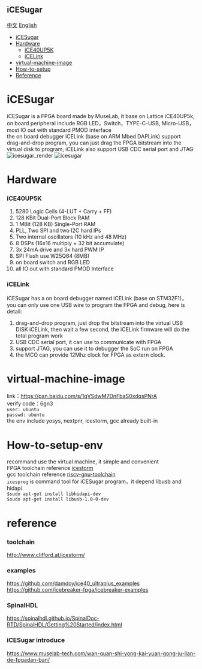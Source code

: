 iCESugar
-----------
[中文](./README.md) [English](./README_en.md)
* [iCESugar](#iCESugar) 
* [Hardware](#hardware)
	* [iCE40UP5K](ice40up5k)
	* [iCELink](icelink)
* [virtual-machine-image](#virtual-machine-image)
* [How-to-setup](#how-to-setup-env)
* [Reference](#reference)

# iCESugar
iCESugar is a FPGA board made by MuseLab, it base on Lattice iCE40UP5k, on board peripheral include RGB LED，Switch，TYPE-C-USB, Micro-USB，most IO out with standard PMOD interface  
the on board debugger iCELink (base on ARM Mbed DAPLink) support drag-and-drop program, you can just drag the FPGA bitstream into the virtual disk to program, iCELink also support USB CDC serial port and JTAG   
![icesugar_render](https://github.com/wuxx/icesugar/blob/master/doc/iCESugar_render.jpg)
![icesugar](https://github.com/wuxx/icesugar/blob/master/doc/iCESugar.jpg)

# Hardware
### iCE40UP5K
1. 5280 Logic Cells (4-LUT + Carry + FF)  
2. 128 KBit Dual-Port Block RAM  
3. 1 MBit (128 KB) Single-Port RAM  
4. PLL, Two SPI and two I2C hard IPs  
5. Two internal oscillators (10 kHz and 48 MHz)  
6. 8 DSPs (16x16 multiply + 32 bit accumulate)  
7. 3x 24mA drive and 3x hard PWM IP  
8. SPI Flash use W25Q64 (8MB)
9. on board switch and RGB LED
10. all IO out with standard PMOD Interface

### iCELink
iCESugar has a on board debugger named iCELink (base on STM32F1)，you can only use one USB wire to program the FPGA and debug, here is detail:   
1. drag-and-drop program, just drop the bitstream into the virtual USB DISK iCELink, then wait a few second, the iCELink firmware will do the total program work
2. USB CDC serial port, it can use to communicate with FPGA
3. support JTAG, you can use it to debugger the SoC run on FPGA
4. the MCO can provide 12Mhz clock for FPGA as extern clock.

# virtual-machine-image
link：https://pan.baidu.com/s/1qVSdwM7DnFbaS0xdqsPNrA  
verify code：6gn3  
`user: ubuntu`  
`passwd: ubuntu`  
the env include yosys, nextpnr, icestorm, gcc already built-in

# How-to-setup-env
recommand use the virtual machine, it simple and convenient  
FPGA toolchain reference [icestorm](http://www.clifford.at/icestorm/)  
gcc toolchain reference [riscv-gnu-toolchain](https://pingu98.wordpress.com/2019/04/08/how-to-build-your-own-cpu-from-scratch-inside-an-fpga/)  
`icesprog` is command tool for iCESugar program，it depend libusb and hidapi  
`$sudo apt-get install libhidapi-dev`  
`$sudo apt-get install libusb-1.0-0-dev`  

# reference
### toolchain
http://www.clifford.at/icestorm/
### examples
https://github.com/damdoy/ice40_ultraplus_examples  
https://github.com/icebreaker-fpga/icebreaker-examples
### SpinalHDL
https://spinalhdl.github.io/SpinalDoc-RTD/SpinalHDL/Getting%20Started/index.html
### iCESugar introduce
https://www.muselab-tech.com/wan-quan-shi-yong-kai-yuan-gong-ju-lian-de-fpgadan-ban/
